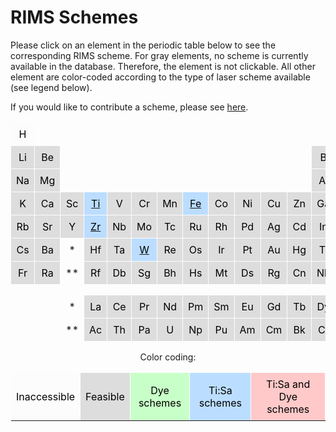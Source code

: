 # RIMS Schemes

Please click on an element in the periodic table below
to see the corresponding RIMS scheme.
For gray elements, no scheme is currently available in the database.
Therefore, the element is not clickable.
All other element are color-coded according to the type of laser scheme available
(see legend below).

If you would like to contribute a scheme,
please see [here](../schemes_static/submit_scheme.md).


<style type="text/css">
.tg  {border-collapse:collapse;border-spacing:0;}
.tg td{border-color:transparent;border-style:solid;border-width:1px;overflow:hidden;padding:8px 8px;word-break:normal;}

.tg .tg_fcfcfc{background-color: #fcfcfc; color: #000000; text-align: center; vertical-align: middle;}.tg .tg_dddddd{background-color: #dddddd; color: #000000; text-align: center; vertical-align: middle;}.tg .tg_c8ffc8{background-color: #c8ffc8; color: #000000; text-align: center; vertical-align: middle;}.tg .tg_bbddff{background-color: #bbddff; color: #000000; text-align: center; vertical-align: middle;}.tg .tg_ffc9c9{background-color: #ffc9c9; color: #000000; text-align: center; vertical-align: middle;}
</style>

<table class="tg">
<tbody>
  <tr>
    <td class="tg tg_fcfcfc">H</td>
    <td></td>
    <td></td>
    <td></td>
    <td></td>
    <td></td>
    <td></td>
    <td></td>
    <td></td>
    <td></td>
    <td></td>
    <td></td>
    <td></td>
    <td></td>
    <td></td>
    <td></td>
    <td></td>
    <td class="tg tg_fcfcfc">He</td>
  </tr>
  <tr>
    <td class="tg tg_dddddd">Li</td>
    <td class="tg tg_dddddd">Be</td>
    <td></td>
    <td></td>
    <td></td>
    <td></td>
    <td></td>
    <td></td>
    <td></td>
    <td></td>
    <td></td>
    <td></td>
    <td class="tg tg_dddddd">B</td>
    <td class="tg tg_fcfcfc">C</td>
    <td class="tg tg_fcfcfc">N</td>
    <td class="tg tg_fcfcfc">O</td>
    <td class="tg tg_fcfcfc">F</td>
    <td class="tg tg_fcfcfc">Ne</td>
  </tr>
  <tr>
    <td class="tg tg_dddddd">Na</td>
    <td class="tg tg_dddddd">Mg</td>
    <td></td>
    <td></td>
    <td></td>
    <td></td>
    <td></td>
    <td></td>
    <td></td>
    <td></td>
    <td></td>
    <td></td>
    <td class="tg tg_dddddd">Al</td>
    <td class="tg tg_dddddd">Si</td>
    <td class="tg tg_dddddd">P</td>
    <td class="tg tg_fcfcfc">S</td>
    <td class="tg tg_fcfcfc">Cl</td>
    <td class="tg tg_fcfcfc">Ar</td>
  </tr>
  <tr>
    <td class="tg tg_dddddd">K</td>
    <td class="tg tg_dddddd">Ca</td>
    <td class="tg tg_dddddd">Sc</td>
    <td class="tg tg_bbddff"><a href="../../schemes/ti/"><span style="color:#000">Ti</span></a></td>
    <td class="tg tg_dddddd">V</td>
    <td class="tg tg_dddddd">Cr</td>
    <td class="tg tg_dddddd">Mn</td>
    <td class="tg tg_bbddff"><a href="../../schemes/fe/"><span style="color:#000">Fe</span></a></td>
    <td class="tg tg_dddddd">Co</td>
    <td class="tg tg_dddddd">Ni</td>
    <td class="tg tg_dddddd">Cu</td>
    <td class="tg tg_dddddd">Zn</td>
    <td class="tg tg_dddddd">Ga</td>
    <td class="tg tg_dddddd">Ge</td>
    <td class="tg tg_dddddd">As</td>
    <td class="tg tg_fcfcfc">Se</td>
    <td class="tg tg_fcfcfc">Br</td>
    <td class="tg tg_dddddd">Kr</td>
  </tr>
  <tr>
    <td class="tg tg_dddddd">Rb</td>
    <td class="tg tg_dddddd">Sr</td>
    <td class="tg tg_dddddd">Y</td>
    <td class="tg tg_bbddff"><a href="../../schemes/zr/"><span style="color:#000">Zr</span></a></td>
    <td class="tg tg_dddddd">Nb</td>
    <td class="tg tg_dddddd">Mo</td>
    <td class="tg tg_dddddd">Tc</td>
    <td class="tg tg_dddddd">Ru</td>
    <td class="tg tg_dddddd">Rh</td>
    <td class="tg tg_dddddd">Pd</td>
    <td class="tg tg_dddddd">Ag</td>
    <td class="tg tg_dddddd">Cd</td>
    <td class="tg tg_dddddd">In</td>
    <td class="tg tg_dddddd">Sn</td>
    <td class="tg tg_dddddd">Sb</td>
    <td class="tg tg_dddddd">Te</td>
    <td class="tg tg_dddddd">I</td>
    <td class="tg tg_dddddd">Xe</td>
  </tr>
  <tr>
    <td class="tg tg_dddddd">Cs</td>
    <td class="tg tg_dddddd">Ba</td>
    <td align="center">*</td>
    <td class="tg tg_dddddd">Hf</td>
    <td class="tg tg_dddddd">Ta</td>
    <td class="tg tg_bbddff"><a href="../../schemes/w/"><span style="color:#000">W</span></a></td>
    <td class="tg tg_dddddd">Re</td>
    <td class="tg tg_dddddd">Os</td>
    <td class="tg tg_dddddd">Ir</td>
    <td class="tg tg_dddddd">Pt</td>
    <td class="tg tg_dddddd">Au</td>
    <td class="tg tg_dddddd">Hg</td>
    <td class="tg tg_dddddd">Tl</td>
    <td class="tg tg_dddddd">Pb</td>
    <td class="tg tg_dddddd">Bi</td>
    <td class="tg tg_dddddd">Po</td>
    <td class="tg tg_dddddd">At</td>
    <td class="tg tg_dddddd">Rn</td>
  </tr>
  <tr>
    <td class="tg tg_dddddd">Fr</td>
    <td class="tg tg_dddddd">Ra</td>
    <td align="center">**</td>
    <td class="tg tg_dddddd">Rf</td>
    <td class="tg tg_dddddd">Db</td>
    <td class="tg tg_dddddd">Sg</td>
    <td class="tg tg_dddddd">Bh</td>
    <td class="tg tg_dddddd">Hs</td>
    <td class="tg tg_dddddd">Mt</td>
    <td class="tg tg_dddddd">Ds</td>
    <td class="tg tg_dddddd">Rg</td>
    <td class="tg tg_dddddd">Cn</td>
    <td class="tg tg_dddddd">Nh</td>
    <td class="tg tg_dddddd">Fl</td>
    <td class="tg tg_dddddd">Mc</td>
    <td class="tg tg_dddddd">Lv</td>
    <td class="tg tg_dddddd">Ts</td>
    <td class="tg tg_dddddd">Og</td>
  </tr>
  <tr>
    <td></td>
    <td></td>
    <td></td>
    <td></td>
    <td></td>
    <td></td>
    <td></td>
    <td></td>
    <td></td>
    <td></td>
    <td></td>
    <td></td>
    <td></td>
    <td></td>
    <td></td>
    <td></td>
    <td></td>
    <td></td>
  </tr>
  <tr>
    <td></td>
    <td></td>
    <td align="center">*</td>
    <td class="tg tg_dddddd">La</td>
    <td class="tg tg_dddddd">Ce</td>
    <td class="tg tg_dddddd">Pr</td>
    <td class="tg tg_dddddd">Nd</td>
    <td class="tg tg_dddddd">Pm</td>
    <td class="tg tg_dddddd">Sm</td>
    <td class="tg tg_dddddd">Eu</td>
    <td class="tg tg_dddddd">Gd</td>
    <td class="tg tg_dddddd">Tb</td>
    <td class="tg tg_dddddd">Dy</td>
    <td class="tg tg_dddddd">Ho</td>
    <td class="tg tg_dddddd">Er</td>
    <td class="tg tg_dddddd">Tm</td>
    <td class="tg tg_dddddd">Yb</td>
    <td class="tg tg_dddddd">Lu</td>
  </tr>
  <tr>
    <td></td>
    <td></td>
    <td align="center">**</td>
    <td class="tg tg_dddddd">Ac</td>
    <td class="tg tg_dddddd">Th</td>
    <td class="tg tg_dddddd">Pa</td>
    <td class="tg tg_dddddd">U</td>
    <td class="tg tg_dddddd">Np</td>
    <td class="tg tg_dddddd">Pu</td>
    <td class="tg tg_dddddd">Am</td>
    <td class="tg tg_dddddd">Cm</td>
    <td class="tg tg_dddddd">Bk</td>
    <td class="tg tg_dddddd">Cf</td>
    <td class="tg tg_dddddd">Es</td>
    <td class="tg tg_dddddd">Fm</td>
    <td class="tg tg_dddddd">Md</td>
    <td class="tg tg_dddddd">No</td>
    <td class="tg tg_dddddd">Lr</td>
  </tr>
</tbody>
</table>

<center>

Color coding:

<style type="text/css">
.tg  {border-collapse:collapse;border-spacing:0;}
.tg td{border-color:transparent;border-style:solid;border-width:1px;overflow:hidden;padding:8px 8px;word-break:normal;}

.tg .tg_fcfcfc{background-color: #fcfcfc; color: #000000; text-align: center; vertical-align: middle;}.tg .tg_dddddd{background-color: #dddddd; color: #000000; text-align: center; vertical-align: middle;}.tg .tg_c8ffc8{background-color: #c8ffc8; color: #000000; text-align: center; vertical-align: middle;}.tg .tg_bbddff{background-color: #bbddff; color: #000000; text-align: center; vertical-align: middle;}.tg .tg_ffc9c9{background-color: #ffc9c9; color: #000000; text-align: center; vertical-align: middle;}
</style>

<table class="tg">
<tbody>
  <tr>    <td class="tg tg_fcfcfc">Inaccessible</td>    <td class="tg tg_dddddd">Feasible</td>    <td class="tg tg_c8ffc8">Dye schemes</td>    <td class="tg tg_bbddff">Ti:Sa schemes</td>    <td class="tg tg_ffc9c9">Ti:Sa and Dye schemes</td>  <tr>
</tbody>
</table>

</center>

